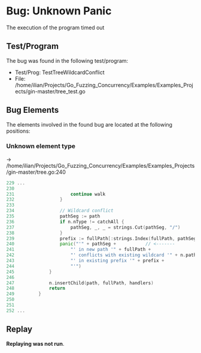 # Bug: Unknown Panic

The execution of the program timed out

## Test/Program
The bug was found in the following test/program:

- Test/Prog: TestTreeWildcardConflict
- File: /home/ilian/Projects/Go_Fuzzing_Concurrency/Examples/Examples_Projects/gin-master/tree_test.go

## Bug Elements
The elements involved in the found bug are located at the following positions:

###  Unknown element type
-> /home/ilian/Projects/Go_Fuzzing_Concurrency/Examples/Examples_Projects/gin-master/tree.go:240
```go
229 ...
230 
231 					continue walk
232 				}
233 
234 				// Wildcard conflict
235 				pathSeg := path
236 				if n.nType != catchAll {
237 					pathSeg, _, _ = strings.Cut(pathSeg, "/")
238 				}
239 				prefix := fullPath[:strings.Index(fullPath, pathSeg)] + n.path
240 				panic("'" + pathSeg +           // <-------
241 					"' in new path '" + fullPath +
242 					"' conflicts with existing wildcard '" + n.path +
243 					"' in existing prefix '" + prefix +
244 					"'")
245 			}
246 
247 			n.insertChild(path, fullPath, handlers)
248 			return
249 		}
250 
251 
252 ...
```


## Replay
**Replaying was not run**.

